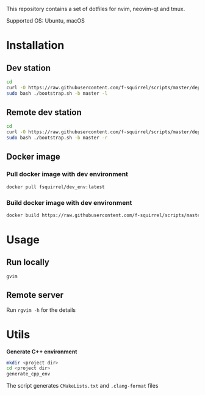 This repository contains a set of dotfiles for nvim, neovim-qt and tmux.

Supported OS: Ubuntu, macOS


# Installation

## Dev station

```sh
cd
curl -O https://raw.githubusercontent.com/f-squirrel/scripts/master/deployment/bootstrap.sh
sudo bash ./bootstrap.sh -b master -l
```

## Remote dev station

```sh
cd
curl -O https://raw.githubusercontent.com/f-squirrel/scripts/master/deployment/bootstrap.sh
sudo bash ./bootstrap.sh -b master -r
```

## Docker image
### Pull docker image with dev environment
```sh
docker pull fsquirrel/dev_env:latest
```

### Build docker image with dev environment
```sh
docker build https://raw.githubusercontent.com/f-squirrel/scripts/master/deployment/Dockerfile -t dev_env:latest
```

# Usage

## Run locally
`gvim`

## Remote server
Run `rgvim -h` for the details

# Utils

**Generate C++ environment**
```sh
mkdir <project dir>
cd <project dir>
generate_cpp_env
```

The script generates `CMakeLists.txt` and `.clang-format` files
